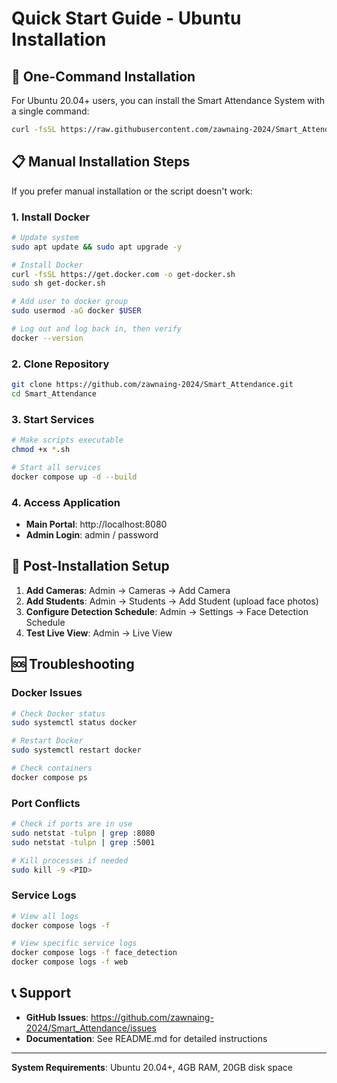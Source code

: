 # Quick Start Guide - Ubuntu Installation

## 🚀 One-Command Installation

For Ubuntu 20.04+ users, you can install the Smart Attendance System with a single command:

```bash
curl -fsSL https://raw.githubusercontent.com/zawnaing-2024/Smart_Attendance/main/install-ubuntu.sh | bash
```

## 📋 Manual Installation Steps

If you prefer manual installation or the script doesn't work:

### 1. Install Docker
```bash
# Update system
sudo apt update && sudo apt upgrade -y

# Install Docker
curl -fsSL https://get.docker.com -o get-docker.sh
sudo sh get-docker.sh

# Add user to docker group
sudo usermod -aG docker $USER

# Log out and log back in, then verify
docker --version
```

### 2. Clone Repository
```bash
git clone https://github.com/zawnaing-2024/Smart_Attendance.git
cd Smart_Attendance
```

### 3. Start Services
```bash
# Make scripts executable
chmod +x *.sh

# Start all services
docker compose up -d --build
```

### 4. Access Application
- **Main Portal**: http://localhost:8080
- **Admin Login**: admin / password

## 🔧 Post-Installation Setup

1. **Add Cameras**: Admin → Cameras → Add Camera
2. **Add Students**: Admin → Students → Add Student (upload face photos)
3. **Configure Detection Schedule**: Admin → Settings → Face Detection Schedule
4. **Test Live View**: Admin → Live View

## 🆘 Troubleshooting

### Docker Issues
```bash
# Check Docker status
sudo systemctl status docker

# Restart Docker
sudo systemctl restart docker

# Check containers
docker compose ps
```

### Port Conflicts
```bash
# Check if ports are in use
sudo netstat -tulpn | grep :8080
sudo netstat -tulpn | grep :5001

# Kill processes if needed
sudo kill -9 <PID>
```

### Service Logs
```bash
# View all logs
docker compose logs -f

# View specific service logs
docker compose logs -f face_detection
docker compose logs -f web
```

## 📞 Support

- **GitHub Issues**: https://github.com/zawnaing-2024/Smart_Attendance/issues
- **Documentation**: See README.md for detailed instructions

---

**System Requirements**: Ubuntu 20.04+, 4GB RAM, 20GB disk space
